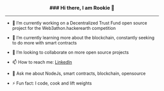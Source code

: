 <h3 align="center">  ### Hi there, I am Rookie 👋 </h3>
<hr>

- 🔭 I’m currently working on a Decentralized Trust Fund open source project for the Web3athon.hackerearth competition

- 🌱 I’m currently learning more about the blockchain, constantly seeking to do more with smart contracts

- 👯 I’m looking to collaborate on more open source projects 

- 📫 How to reach me: <a href="https://www.linkedin.com/in/tarvey-avwunufe-008126233/">LinkedIn</a>

- 💬 Ask me about NodeJs, smart contracts, blockchain, opensource

- ⚡ Fun fact: I code, cook and lift weights

<!--
**avwunufe/avwunufe** is a ✨ _special_ ✨ repository because its `README.md` (this file) appears on your GitHub profile.

Here are some ideas to get you started:

 

-
-->
